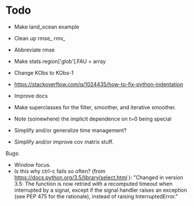 Todo
================================================

* Make land_ocean example
* Clean up rmse_ rmv_
* Abbreviate rmse
* Make stats.region['glob'].FAU = array
* Change KObs to KObs-1
* https://stackoverflow.com/q/1024435/how-to-fix-python-indentation

* Improve docs
* Make superclasses for the filter, smoother, and iterative smoother.
* Note (somewhere) the implicit dependence on t=0 being special
* Simplify and/or generalize time management?
* Simplify and/or improve cov matrix stuff.

Bugs:
* Window focus.
* Is this why ctrl-c fails so often?
    (from https://docs.python.org/3.5/library/select.html ):
    "Changed in version 3.5:
    The function is now retried with a recomputed timeout when interrupted by a signal,
    except if the signal handler raises an exception (see PEP 475 for the rationale),
    instead of raising InterruptedError."

